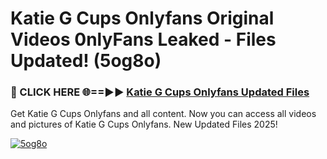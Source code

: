 # Katie G Cups Onlyfans Original Videos 0nlyFans Leaked - Files Updated! (5og8o)

<h3>🔴 CLICK HERE 🌐==►► <a href="https://tinyurl.com/brd5kh86" rel="nofollow">Katie G Cups Onlyfans Updated Files</a></h3>

Get Katie G Cups Onlyfans and all content. Now you can access all videos and pictures of Katie G Cups Onlyfans. New Updated Files 2025!

[![5og8o](https://i.imgur.com/K7sEzmb.gif)](https://tinyurl.com/brd5kh86)
